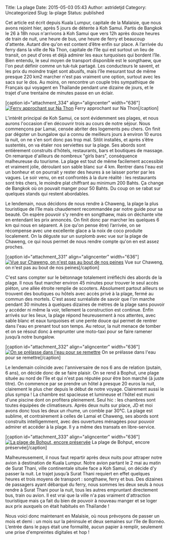 Title: La plage
Date: 2015-05-03 05:43
Author: astridetjd
Category: Uncategorized
Slug: la-plage
Status: published

Cet article est écrit depuis Kuala Lumpur, capitale de la Malaisie, que
nous avons rejoint hier, après 5 jours de détente à Koh Samui. Partis de
Bangkok le 26 à 18h nous n'arrivons à Koh Samui que vers 12h après douze
heures de train de nuit, une heure de bus, une heure de ferry et
beaucoup d'attente. Autant dire qu'on est content d’être enfin sur
place. A l’arrivée du ferry dans la ville de Na Thon, capitale de l’île
qui est surtout un lieu de transit, on peut d'ores et déjà admirer les
eaux turquoises qui bordent l’île. Bien entendu, le seul moyen de
transport disponible est le songthaew, que l'on peut définir comme un
tuk-tuk partagé. Les conducteurs le savent, et les prix du moindre
trajet sont abusifs, mais l’île mesurant tout de même presque 220 km2
marcher n'est pas vraiment une option, surtout avec les sacs sur le dos.
Au moins, on rencontre un couple très sympathique de Français qui
voyagent en Thaïlande pendant une dizaine de jours, et le trajet d'une
trentaine de minutes passe en un éclair.

<!--more-->

[caption id="attachment\_334" align="aligncenter" width="636"][![Ferry
approchant sur Na
Thon](https://astridetjdenasie.files.wordpress.com/2015/05/sam_5382.jpg?w=636)](https://astridetjdenasie.files.wordpress.com/2015/05/sam_5382.jpg)
Ferry approchant sur Na Thon[/caption]

L’intérêt principal de Koh Samui, ce sont évidemment ses plages, et nous
aurons l'occasion d'en découvrir trois au cours de notre séjour. Nous
commençons par Lamai, censée abriter des logements peu chers. On finit
par dégoter un bungalow qui a connu de meilleurs jours à environ 10
euros la nuit, on ne s'en sort donc pas trop mal. Sitôt installés, et
après s’être sustentés, on va étaler nos serviettes sur la plage. Ses
abords sont entièrement construits d’hôtels, restaurants, bars et
boutiques de massage. On remarque d'ailleurs de nombreux "girls bars",
conséquence malheureuse du tourisme. La plage est tout de même
facilement accessible et vraiment jolie, déroulant son sable blanc sur 4
km. Rentrer dans l'eau est un bonheur et on pourrait y rester des
heures à se laisser porter par les vagues. Le soir venu, on est
confrontés à la dure réalité : les restaurants sont très chers, le
moindre plat chiffrant au minimum 200 Bahts. Ça change de Bangkok où on
pouvait manger pour 50 Bahts. Du coup on se rabat sur quelques stands
qui restent abordables.

Le lendemain, nous décidons de nous rendre à Chaweng, la plage la plus
touristique de l’île mais chaudement recommandée par notre guide pour sa
beauté. On espère pouvoir s'y rendre en songthaew, mais on déchante vite
en entendant les prix annoncés. On finit donc par marcher les quelques 6
km qui nous en séparent. A (ce qu'on pense être) l’arrivée, on se
récompense avec une excellente glace a la noix de coco produite
localement. On la déguste sur un surplomb avec vue sur la plage de
Chaweng, ce qui nous permet de nous rendre compte qu'on en est assez
proches.

[caption id="attachment\_331" align="aligncenter" width="636"][![Vue sur
Chaweng, on n'est pas au bout de nos
peines](https://astridetjdenasie.files.wordpress.com/2015/05/sam_5330.jpg?w=636)](https://astridetjdenasie.files.wordpress.com/2015/05/sam_5330.jpg)
Vue sur Chaweng, on n'est pas au bout de nos peines[/caption]

C'est sans compter sur le bétonnage totalement irréfléchi des abords de
la plage. Il nous faut marcher environ 45 minutes pour trouver le seul
accès piéton, une allée étroite remplie de scooters. Absolument partout
ailleurs se trouvent des boutiques ou hôtels avec accès privé à la
plage, fermé au commun des mortels. C'est assez surréaliste de savoir
que l'on marche pendant 30 minutes à quelques dizaines de mètres de la
plage sans pouvoir y accéder ni même la voir, tellement la construction
est continue. Enfin arrivés sur les lieux, la plage répond heureusement
à nos attentes, avec sable blanc et eaux turquoises et une pente douce
qui permet de rentrer dans l'eau en prenant tout son temps. Au retour,
la nuit menace de tomber et on se résout donc à emprunter une moto-taxi
pour se faire ramener jusqu’à notre bungalow.

[caption id="attachment\_332" align="aligncenter" width="636"][![On se
prélasse dans l'eau pour se
remettre](https://astridetjdenasie.files.wordpress.com/2015/05/sam_5356.jpg?w=636)](https://astridetjdenasie.files.wordpress.com/2015/05/sam_5356.jpg)
On se prélasse dans l'eau pour se remettre[/caption]

Le lendemain coïncide avec l'anniversaire de nos 6 ans de relation
(putain, 6 ans), on décide donc de se faire plaisir. On se rend à
Bophut, une plage située au nord de l’île et qui n'est pas réputée pour
être bon marché (à juste titre). On commence par se prendre un hôtel à
presque 20 euros la nuit, clairement le plus cher depuis le début de
notre voyage. Clairement aussi le plus sympa ! La chambre est spacieuse
et lumineuse et l’hôtel est muni d'une piscine dont on profitera
pleinement. Seul hic : les chambres sont toutes équipées de
climatiseurs. Après deux nuits sur place, JD et moi avons donc tous les
deux un rhume, un comble par 30°C. La plage est sublime, et
contrairement à celles de Lamai et Chaweng, ses abords sont construits
intelligemment, avec des ouvertures ménagées pour pouvoir admirer et
accéder à la plage. Il y a même des transats en libre-service.

[caption id="attachment\_333" align="aligncenter" width="636"][![La
plage de Bohput, encore
préservée](https://astridetjdenasie.files.wordpress.com/2015/05/sam_5378.jpg?w=636)](https://astridetjdenasie.files.wordpress.com/2015/05/sam_5378.jpg)
La plage de Bohput, encore préservée[/caption]

Malheureusement, il nous faut repartir après deux nuits pour attraper
notre avion à destination de Kuala Lumpur. Notre avion partant le 2 mai
au matin de Surat Thani, ville continentale située face a Koh Samui, on
décide d'y passer la nuit. Le trajet jusqu’à Surat Thani requiert en
effet quelques heures et trois moyens de transport : songthaew, ferry et
bus. Des dizaines de passagers ayant débarqué du ferry, nous sommes les
deux seuls à nous rendre à Surat Thani pour la nuit, tous les autres
empruntant directement bus, train ou avion. Il est vrai que la ville n'a
pas vraiment d'attraction touristique mais ça fait du bien de pouvoir à
nouveau manger et se loger aux prix auxquels on était habitués en
Thaïlande !

Nous voici donc maintenant en Malaisie, où nous prévoyons de passer un
mois et demi : un mois sur la péninsule et deux semaines sur l’île de
Bornéo. L’entrée dans le pays était une formalité, aucun papier à
remplir, seulement une prise d'empreintes digitales et hop !


